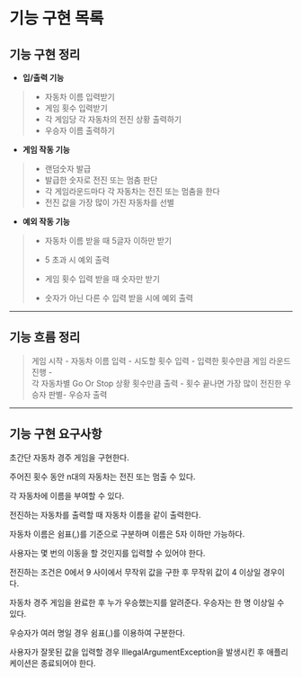 # 기능 구현 목록
## 기능 구현 정리
* **입/출력 기능**
> * 자동차 이름 입력받기    
> * 게임 횟수 입력받기    
> * 각 게임당 각 자동차의 전진 상황 출력하기   
> * 우승자 이름 출력하기   

* **게임 작동 기능**
> * 랜덤숫자 발급    
> * 발급한 숫자로 전진 또는 멈춤 판단   
> * 각 게임라운드마다 각 자동차는 전진 또는 멈춤을 한다  
> * 전진 값을 가장 많이 가진 자동차를 선별    

* **예외 작동 기능**
> * 자동차 이름 받을 때 5글자 이하만 받기 
>  + 5 초과 시 예외 출력
> * 게임 횟수 입력 받을 때 숫자만 받기
>  + 숫자가 아닌 다른 수 입력 받을 시에 예외 출력

-------------------------------------------------------
## 기능 흐름 정리 
>게임 시작 - 자동차 이름 입력 - 시도할 횟수 입력 - 입력한 횟수만큼 게임 라운드 진행 -  
각 자동차별 Go Or Stop 상황 횟수만큼 출력 - 횟수 끝나면 가장 많이 전진한 우승자 판별- 우승자 출력
----------

## 기능 구현 요구사항 
초간단 자동차 경주 게임을 구현한다.

주어진 횟수 동안 n대의 자동차는 전진 또는 멈출 수 있다.

각 자동차에 이름을 부여할 수 있다. 

전진하는 자동차를 출력할 때 자동차 이름을 같이 출력한다.


자동차 이름은 쉼표(,)를 기준으로 구분하며 이름은 5자 이하만 가능하다.

사용자는 몇 번의 이동을 할 것인지를 입력할 수 있어야 한다.


전진하는 조건은 0에서 9 사이에서 무작위 값을 구한 후 무작위 값이 4 이상일 경우이다.


자동차 경주 게임을 완료한 후 누가 우승했는지를 알려준다. 우승자는 한 명 이상일 수 있다.

우승자가 여러 명일 경우 쉼표(,)를 이용하여 구분한다.

사용자가 잘못된 값을 입력할 경우 IllegalArgumentException을 발생시킨 후 애플리케이션은 종료되어야 한다.

